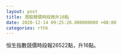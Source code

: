 ```yaml
---
layout: post
title: 港股競價時段微升16點
date: 2020-12-14 09:25:26.000000000 +08:00
categories: rthk
---
```


恒生指數競價時段報26522點，升16點。
